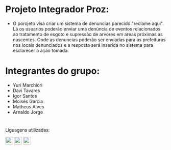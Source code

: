 # Projeto Integrador Proz:

- O porojeto visa criar um sistema de denuncias parecido "reclame aqui". Lá os usuarios poderão enviar uma denúncia de eventos relacionados ao tratamento de esgoto e supressão de arvores em areas próximas as nascentes. Onde as denuncias poderão ser enviadas para as prefeituras nos locais denunciados e a resposta será inserida no sistema para esclarecer a ação tomada.

# Integrantes do grupo:

- Yuri Marchiori 
- Davi Tavares
- Igor Santos
- Moisés Garcia
- Matheus Alves
- Arnaldo Jorge

#
Liguagens utilizadas:

 <img loading="lazy" src="https://cdn.jsdelivr.net/gh/devicons/devicon/icons/javascript/javascript-original.svg" width="24" height="24"/>  <img loading="lazy" src="https://cdn.jsdelivr.net/gh/devicons/devicon/icons/html5/html5-original.svg" width="24" height="24"/> <img loading="lazy" src="https://cdn.jsdelivr.net/gh/devicons/devicon/icons/css3/css3-original.svg" width="24" height="24"/> 

